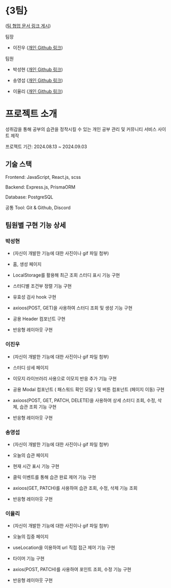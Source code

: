 {3팀}
==========
([팀 협업 문서 링크 게시](https://))

팀장

- 이진우 ([개인 Github 링크](https://github.com/ajantang))

팀원

- 박성현 ([개인 Github 링크](https://github.com/wxy0415))

- 송영섭 ([개인 Github 링크](https://github.com/songyoungsub))

- 이율리 ([개인 Github 링크](https://github.com/yoorli))

# 프로젝트 소개

성취감을 통해 공부의 습관을 정착시킬 수 있는 개인 공부 관리 및 커뮤니티 서비스 사이트 제작

프로젝트 기간: 2024.08.13 ~ 2024.09.03

## 기술 스택

Frontend: JavaScript, React.js, scss

Backend: Express.js, PrismaORM

Database: PostgreSQL

공통 Tool: Git & Github, Discord

## 팀원별 구현 기능 상세

### 박성현

- (자신이 개발한 기능에 대한 사진이나 gif 파일 첨부)

- 홈, 생성 페이지

- LocalStorage를 활용해 최근 조회 스터디 표시 기능 구현

- 스터디별 조건부 정렬 기능 구현

- 유효성 검사 hook 구현 

- axioos(POST, GET)을 사용하여 스터디 조회 및 생성 기능 구현

- 공용 Header 컴포넌트 구현

- 반응형 레이아웃 구현

### 이진우

- (자신이 개발한 기능에 대한 사진이나 gif 파일 첨부)

- 스터디 상세 페이지

- 이모지 라이브러리 사용으로 이모지 반응 추가 기능 구현

- 공용 Modal 컴포넌트 ( 패스워드 확인 모달 ) 및 버튼 컴포넌트 (페이지 이동) 구현

- axioos(POST, GET, PATCH, DELETE)을 사용하여 상세 스터디 조회, 수정, 삭제, 습관 조회 기능 구현

- 반응형 레이아웃 구현

### 송영섭

- (자신이 개발한 기능에 대한 사진이나 gif 파일 첨부)

- 오늘의 습관 페이지

- 현재 시간 표시 기능 구현

- 클릭 이벤트를 통해 습관 완료 제어 기능 구현

- axioos(GET, PATCH)를 사용하여 습관 조회, 수정, 삭제 기능 조회

- 반응형 레이아웃 구현

### 이율리

- (자신이 개발한 기능에 대한 사진이나 gif 파일 첨부)

- 오늘의 집중 페이지

- useLocation을 이용하여 url 직접 접근 제어 기능 구현

- 타이머 기능 구현

- axios(POST, PATCH)를 사용하여 포인트 조회, 수정 기능 구현

- 반응형 레이아웃 구현

